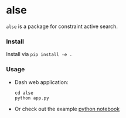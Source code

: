 # alse
`alse` is a package for constraint active search.

### Install
Install via `pip install -e . `

### Usage
- Dash web application:

  ```
  cd alse
  python app.py
  ```
  
- Or check out the example [python notebook](https://github.com/ulissigroup/alse/blob/main/example/test_alse.ipynb)

